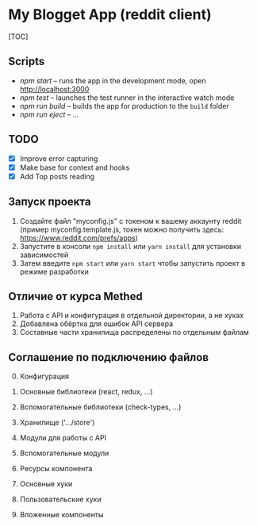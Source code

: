 # My Blogget App (reddit client)

[TOC]

## Scripts


- *npm start* – runs the app in the development mode, open [http://localhost:3000](http://localhost:3000)
- *npm test* – launches the test runner in the interactive watch mode
- *npm run build* – builds the app for production to the `build` folder
- *npm run eject* – ...

## TODO
- [x] Improve error capturing
- [x] Make base for context and hooks
- [x] Add Top posts reading

## Запуск проекта
1. Создайте файл "myconfig.js" с токеном к вашему аккаунту reddit
   (пример myconfig.template.js, токен можно получить здесь: https://www.reddit.com/prefs/apps)
2. Запустите в консоли `npm install` или `yarn install` для установки зависимостей
3. Затем введите `npm start` или `yarn start` чтобы запустить проект в режиме разработки

## Отличие от курса Methed
1. Работа с API и конфигурация в отдельной директории, а не хуках
2. Добавлена обёртка для ошибок API сервера
3. Составные части хранилища распределены по отдельным файлам

## Соглашение по подключению файлов
0. Конфигурация
1. Основные библиотеки (react, redux, ...)
2. Вспомогательные библиотеки (check-types, ...)
3. Хранилище ('.../store')
4. Модули для работы с API
5. Вспомогательные модули

6. Ресурсы компонента
7. Основные хуки
8. Пользовательские хуки
9. Вложенные компоненты
